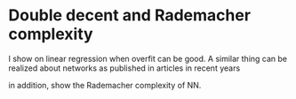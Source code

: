 # Double decent and Rademacher complexity

I show on linear regression when overfit can be good. A similar thing can be realized about networks as published in articles in recent years

in addition, show the Rademacher complexity of NN.
